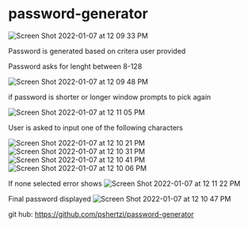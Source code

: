 # password-generator


![Screen Shot 2022-01-07 at 12 09 33 PM](https://user-images.githubusercontent.com/95047881/148580894-aa0d797b-af23-4421-896c-9167c591dbb5.png)

Password is generated based on critera user provided

Password asks for lenght between 8-128

![Screen Shot 2022-01-07 at 12 09 48 PM](https://user-images.githubusercontent.com/95047881/148580992-bce148b6-b5e4-4dd7-a8f4-aa99c7c36500.png)

if password is shorter or longer window prompts to pick again

![Screen Shot 2022-01-07 at 12 11 05 PM](https://user-images.githubusercontent.com/95047881/148581115-6cf4bf58-155b-47e9-9743-2afbf534ecfd.png)

User is asked to input one of the following characters 

![Screen Shot 2022-01-07 at 12 10 21 PM](https://user-images.githubusercontent.com/95047881/148581222-e77f9f93-a6fb-4fec-904d-965ae28bde66.png)
![Screen Shot 2022-01-07 at 12 10 31 PM](https://user-images.githubusercontent.com/95047881/148581249-bdc3ed46-13ef-468e-aef1-2579824ad477.png)
![Screen Shot 2022-01-07 at 12 10 41 PM](https://user-images.githubusercontent.com/95047881/148581266-662b7622-7f24-469f-bfdd-028094bb2522.png)
![Screen Shot 2022-01-07 at 12 10 06 PM](https://user-images.githubusercontent.com/95047881/148581317-9993bcbc-d85f-4a4a-ad06-5f2fba9bf0aa.png)


If none selected error shows 
![Screen Shot 2022-01-07 at 12 11 22 PM](https://user-images.githubusercontent.com/95047881/148581397-4d01ed7f-fbe6-4baa-821b-de2e72caa3cf.png)

Final password displayed 
![Screen Shot 2022-01-07 at 12 10 47 PM](https://user-images.githubusercontent.com/95047881/148581445-c47eb13e-ec76-4595-90ff-63e0eed4172f.png)

git hub: https://github.com/pshertzi/password-generator
